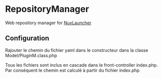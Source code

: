 RepositoryManager
=================

Web repository manager for [NuxLauncher][1]

[1]: https://github.com/NuxosMinecraft/NuxLauncher

Configuration
-------------

Rajouter le chemin du fichier yaml dans le constructeur dans la classe Model/PluginM.class.php

Tous les fichiers sont inclus en cascade dans le front-controller index.php. Par conséquent le chemin est calculé à partir du fichier index.php
